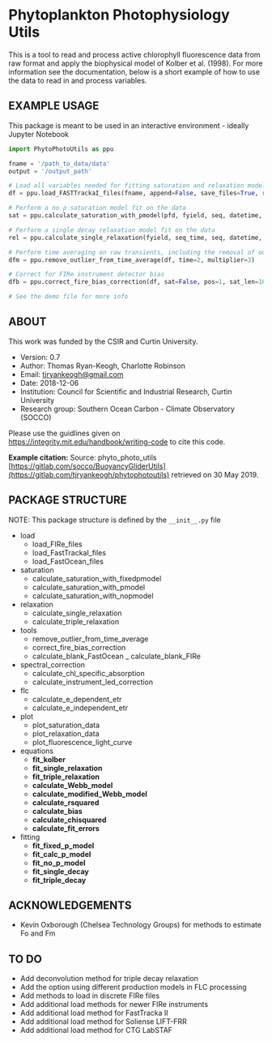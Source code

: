 Phytoplankton Photophysiology Utils
===================================

This is a tool to read and process active chlorophyll fluorescence data from raw format and apply the biophysical model of Kolber et al. (1998).
For more information see the documentation, below is a short example of how to use the data to read in and process variables.


EXAMPLE USAGE
-------------
This package is meant to be used in an interactive environment - ideally Jupyter Notebook

```python
import PhytoPhotoUtils as ppu

fname = '/path_to_data/data'
output = '/output_path'

# Load all variables needed for fitting saturation and relaxation models
df = ppu.load_FASTTrackaI_files(fname, append=False, save_files=True, res_path=output, seq_len=120, irrad=545.62e10)

# Perform a no ρ saturation model fit on the data
sat = ppu.calculate_saturation_with_pmodel(pfd, fyield, seq, datetime, blank=0, sat_len=100, skip=0, ro_lims=[0.0,1.0], sig_lims =[100,2200])

# Perform a single decay relaxation model fit on the data
rel = ppu.calculate_single_relaxation(fyield, seq_time, seq, datetime, blank=0, sat_len=100, rel_len=40, bounds=True, tau_lims=[100, 50000])

# Perform time averaging on raw transients, including the removal of outliers (mean + stdev * 3)
dfm = ppu.remove_outlier_from_time_average(df, time=2, multiplier=3)

# Correct for FIRe instrument detector bias
dfb = ppu.correct_fire_bias_correction(df, sat=False, pos=1, sat_len=100)

# See the demo file for more info
```


ABOUT
-----
This work was funded by the CSIR and Curtin University.

- Version: 0.7
- Author:  Thomas Ryan-Keogh, Charlotte Robinson
- Email:   tjryankeogh@gmail.com
- Date:    2018-12-06
- Institution: Council for Scientific and Industrial Research, Curtin University
- Research group: Southern Ocean Carbon - Climate Observatory (SOCCO)

Please use the guidlines given on https://integrity.mit.edu/handbook/writing-code to cite this code.

**Example citation:**
Source: phyto_photo_utils [https://gitlab.com/socco/BuoyancyGliderUtils](https://gitlab.com/tjryankeogh/phytophotoutils) retrieved on 30 May 2019.

PACKAGE STRUCTURE
-----------------
NOTE: This package structure is defined by the `__init__.py` file
- load
	- load_FIRe_files
	- load_FastTrackaI_files
	- load_FastOcean_files
- saturation
	- calculate_saturation_with_fixedpmodel
	- calculate_saturation_with_pmodel
	- calculate_saturation_with_nopmodel
- relaxation
	- calculate_single_relaxation
	- calculate_triple_relaxation
- tools
	- remove_outlier_from_time_average
	- correct_fire_bias_correction
	- calculate_blank_FastOcean
	_ calculate_blank_FIRe
- spectral_correction
	- calculate_chl_specific_absorption
	- calculate_instrument_led_correction
- flc
	- calculate_e_dependent_etr
	- calculate_e_independent_etr
- plot
	- plot_saturation_data
	- plot_relaxation_data
	- plot_fluorescence_light_curve
- equations
	- __fit_kolber__
	- __fit_single_relaxation__
	- __fit_triple_relaxation__
	- __calculate_Webb_model__
	- __calculate_modified_Webb_model__
	- __calculate_rsquared__
	- __calculate_bias__
	- __calculate_chisquared__
	- __calculate_fit_errors__
- fitting
	- __fit_fixed_p_model__
	- __fit_calc_p_model__
	- __fit_no_p_model__
	- __fit_single_decay__
	- __fit_triple_decay__


ACKNOWLEDGEMENTS
----------------
- Kevin Oxborough (Chelsea Technology Groups) for methods to estimate Fo and Fm


TO DO
-----
- Add deconvolution method for triple decay relaxation
- Add the option using different production models in FLC processing
- Add methods to load in discrete FIRe files
- Add additional load methods for newer FIRe instruments
- Add additional load method for FastTracka II
- Add additional load method for Soliense LIFT-FRR
- Add additional load method for CTG LabSTAF

